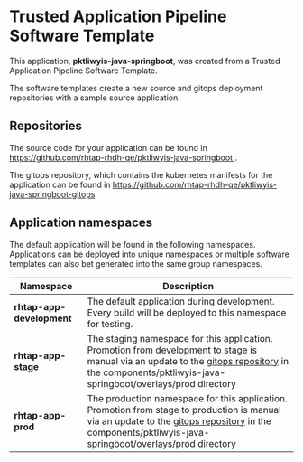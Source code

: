 # Trusted Application Pipeline Software Template

This application, **pktliwyis-java-springboot**, was created from a Trusted Application Pipeline Software Template.

The software templates create a new source and gitops deployment repositories with a sample source application. 

## Repositories

The source code for your application can be found in [https://github.com/rhtap-rhdh-qe/pktliwyis-java-springboot ](https://github.com/rhtap-rhdh-qe/pktliwyis-java-springboot ).
 
The gitops repository, which contains the kubernetes manifests for the application can be found in 
[https://github.com/rhtap-rhdh-qe/pktliwyis-java-springboot-gitops ](https://github.com/rhtap-rhdh-qe/pktliwyis-java-springboot-gitops ) 

## Application namespaces 

The default application will be found in the following namespaces. Applications can be deployed into unique namespaces or multiple software templates can also bet generated into the same group namespaces.  

|  Namespace   |  Description   |  
| -------- | -------- |   
| **rhtap-app-development** | The default application during development. Every build will be deployed to this namespace for testing. | 
| **rhtap-app-stage** | The staging namespace for this application. Promotion from development to stage is manual via an update to the [gitops repository](https://github.com/rhtap-rhdh-qe/pktliwyis-java-springboot-gitops ) in the components/pktliwyis-java-springboot/overlays/prod directory |  
| **rhtap-app-prod** | The production namespace for this application. Promotion from stage to production is manual via an update to the [gitops repository](https://github.com/rhtap-rhdh-qe/pktliwyis-java-springboot-gitops ) in the components/pktliwyis-java-springboot/overlays/prod directory | 